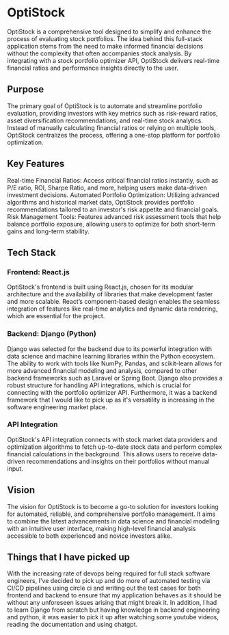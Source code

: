 # OptiStock
OptiStock is a comprehensive tool designed to simplify and enhance the process of evaluating stock portfolios. The idea behind this full-stack application stems from the need to make informed financial decisions without the complexity that often accompanies stock analysis. By integrating with a stock portfolio optimizer API, OptiStock delivers real-time financial ratios and performance insights directly to the user.

## Purpose
The primary goal of OptiStock is to automate and streamline portfolio evaluation, providing investors with key metrics such as risk-reward ratios, asset diversification recommendations, and real-time stock analytics. Instead of manually calculating financial ratios or relying on multiple tools, OptiStock centralizes the process, offering a one-stop platform for portfolio optimization.

## Key Features
Real-time Financial Ratios: Access critical financial ratios instantly, such as P/E ratio, ROI, Sharpe Ratio, and more, helping users make data-driven investment decisions.
Automated Portfolio Optimization: Utilizing advanced algorithms and historical market data, OptiStock provides portfolio recommendations tailored to an investor's risk appetite and financial goals.
Risk Management Tools: Features advanced risk assessment tools that help balance portfolio exposure, allowing users to optimize for both short-term gains and long-term stability.

## Tech Stack
### Frontend: React.js
OptiStock's frontend is built using React.js, chosen for its modular architecture and the availability of libraries that make development faster and more scalable. React’s component-based design enables the seamless integration of features like real-time analytics and dynamic data rendering, which are essential for the project.

### Backend: Django (Python)
Django was selected for the backend due to its powerful integration with data science and machine learning libraries within the Python ecosystem. The ability to work with tools like NumPy, Pandas, and scikit-learn allows for more advanced financial modeling and analysis, compared to other backend frameworks such as Laravel or Spring Boot. Django also provides a robust structure for handling API integrations, which is crucial for connecting with the portfolio optimizer API. Furthermore, it was a backend framework that I would like to pick up as it's versatility is increasing in the software engineering market place.

### API Integration
OptiStock's API integration connects with stock market data providers and optimization algorithms to fetch up-to-date stock data and perform complex financial calculations in the background. This allows users to receive data-driven recommendations and insights on their portfolios without manual input.

## Vision
The vision for OptiStock is to become a go-to solution for investors looking for automated, reliable, and comprehensive portfolio management. It aims to combine the latest advancements in data science and financial modeling with an intuitive user interface, making high-level financial analysis accessible to both experienced and novice investors alike.


## Things that I have picked up
With the increasing rate of devops being required for full stack software engineers, I've decided to pick up and do more of automated testing via CI/CD pipelines using circle ci and writing out the test cases for both frontend and backend to ensure that my application behaves as it should be without any unforeseen issues arising that might break it. In addition, I had to learn Django from scratch but having knowledge in backend engineering and python, it was easier to pick it up after watching some youtube videos, reading the documentation and using chatgpt.
